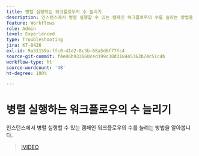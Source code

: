 ```yaml
---
title: 병렬 실행하는 워크플로우의 수 늘리기
description: 인스턴스에서 병렬 실행할 수 있는 캠페인 워크플로우의 수를 늘리는 방법을 알아봅니다.
feature: Workflows
role: Admin
level: Experienced
type: Troubleshooting
jira: KT-8426
exl-id: 9a31159a-ffc0-41d2-8c3b-68a5d6f77fc4
source-git-commit: f4e86b933660ced199c30d318445363b74c51c4b
workflow-type: ht
source-wordcount: '48'
ht-degree: 100%

---
```


# 병렬 실행하는 워크플로우의 수 늘리기

인스턴스에서 병렬 실행할 수 있는 캠페인 워크플로우의 수를 늘리는 방법을 알아봅니다.

>[!VIDEO](https://video.tv.adobe.com/v/335982?quality=12&learn=on)
